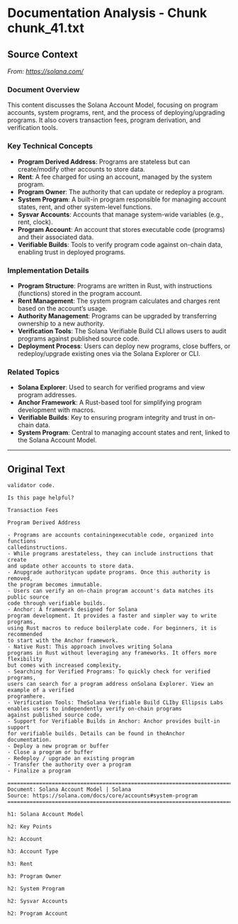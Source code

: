 # Documentation Analysis - Chunk chunk_41.txt

## Source Context
*From: https://solana.com/*

### Document Overview  
This content discusses the Solana Account Model, focusing on program accounts, system programs, rent, and the process of deploying/upgrading programs. It also covers transaction fees, program derivation, and verification tools.  

### Key Technical Concepts  
- **Program Derived Address**: Programs are stateless but can create/modify other accounts to store data.  
- **Rent**: A fee charged for using an account, managed by the system program.  
- **Program Owner**: The authority that can update or redeploy a program.  
- **System Program**: A built-in program responsible for managing account states, rent, and other system-level functions.  
- **Sysvar Accounts**: Accounts that manage system-wide variables (e.g., rent, clock).  
- **Program Account**: An account that stores executable code (programs) and their associated data.  
- **Verifiable Builds**: Tools to verify program code against on-chain data, enabling trust in deployed programs.  

### Implementation Details  
- **Program Structure**: Programs are written in Rust, with instructions (functions) stored in the program account.  
- **Rent Management**: The system program calculates and charges rent based on the account’s usage.  
- **Authority Management**: Programs can be upgraded by transferring ownership to a new authority.  
- **Verification Tools**: The Solana Verifiable Build CLI allows users to audit programs against published source code.  
- **Deployment Process**: Users can deploy new programs, close buffers, or redeploy/upgrade existing ones via the Solana Explorer or CLI.  

### Related Topics  
- **Solana Explorer**: Used to search for verified programs and view program addresses.  
- **Anchor Framework**: A Rust-based tool for simplifying program development with macros.  
- **Verifiable Builds**: Key to ensuring program integrity and trust in on-chain data.  
- **System Program**: Central to managing account states and rent, linked to the Solana Account Model.

---

## Original Text
```
validator code.

Is this page helpful?

Transaction Fees

Program Derived Address

- Programs are accounts containingexecutable code, organized into functions
calledinstructions.
- While programs arestateless, they can include instructions that create
and update other accounts to store data.
- Anupgrade authoritycan update programs. Once this authority is removed,
the program becomes immutable.
- Users can verify an on-chain program account's data matches its public source
code through verifiable builds.
- Anchor: A framework designed for Solana
program development. It provides a faster and simpler way to write programs,
using Rust macros to reduce boilerplate code. For beginners, it is recommended
to start with the Anchor framework.
- Native Rust: This approach involves writing Solana
programs in Rust without leveraging any frameworks. It offers more flexibility
but comes with increased complexity.
- Searching for Verified Programs: To quickly check for verified programs,
users can search for a program address onSolana Explorer. View an example of a verified
programhere.
- Verification Tools: TheSolana Verifiable Build CLIby Ellipsis Labs enables users to independently verify on-chain programs
against published source code.
- Support for Verifiable Builds in Anchor: Anchor provides built-in support
for verifiable builds. Details can be found in theAnchor documentation.
- Deploy a new program or buffer
- Close a program or buffer
- Redeploy / upgrade an existing program
- Transfer the authority over a program
- Finalize a program

================================================================================
Document: Solana Account Model | Solana
Source: https://solana.com/docs/core/accounts#system-program
================================================================================

h1: Solana Account Model

h2: Key Points

h2: Account

h3: Account Type

h3: Rent

h3: Program Owner

h2: System Program

h2: Sysvar Accounts

h2: Program Account

```